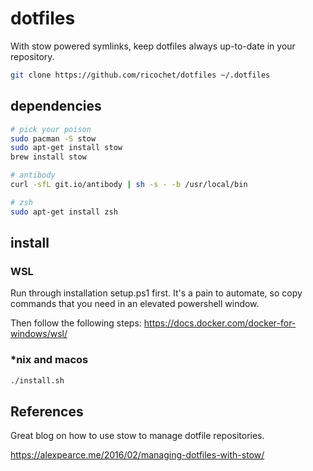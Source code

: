 # dotfiles

With stow powered symlinks, keep dotfiles always up-to-date in your repository.

```bash
git clone https://github.com/ricochet/dotfiles ~/.dotfiles
```

## dependencies

```bash
# pick your poison
sudo pacman -S stow
sudo apt-get install stow
brew install stow

# antibody
curl -sfL git.io/antibody | sh -s - -b /usr/local/bin

# zsh
sudo apt-get install zsh
```

## install

### WSL

Run through installation setup.ps1 first. It's a pain to automate, so copy commands that you
need in an elevated powershell window.

Then follow the following steps: <https://docs.docker.com/docker-for-windows/wsl/>

### *nix and macos

```bash
./install.sh
```

## References

Great blog on how to use stow to manage dotfile repositories.

<https://alexpearce.me/2016/02/managing-dotfiles-with-stow/>
